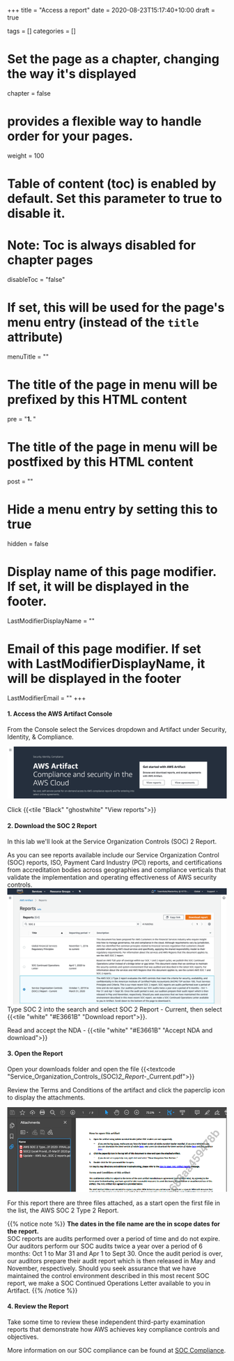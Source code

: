 +++
title = "Access a report"
date = 2020-08-23T15:17:40+10:00
draft = true

tags = []
categories = []

# Set the page as a chapter, changing the way it's displayed
chapter = false

# provides a flexible way to handle order for your pages.
weight = 100
# Table of content (toc) is enabled by default. Set this parameter to true to disable it.
# Note: Toc is always disabled for chapter pages
disableToc = "false"
# If set, this will be used for the page's menu entry (instead of the `title` attribute)
menuTitle = ""
# The title of the page in menu will be prefixed by this HTML content
pre = "<b>1. </b>"
# The title of the page in menu will be postfixed by this HTML content
post = ""
# Hide a menu entry by setting this to true
hidden = false
# Display name of this page modifier. If set, it will be displayed in the footer.
LastModifierDisplayName = ""
# Email of this page modifier. If set with LastModifierDisplayName, it will be displayed in the footer
LastModifierEmail = ""
+++

#### 1. Access the AWS Artifact Console ####
From the Console select the Services dropdown and Artifact under Security, Identity, & Compliance.

![AWS Artifact](artifact.png?classes=shadow) 

Click {{<tile "Black" "ghostwhite" "View reports">}} 

#### 2. Download the SOC 2 Report ####
In this lab we'll look at the Service Organization Controls (SOC) 2 Report.  

As you can see reports available include our Service Organization Control (SOC) reports, ISO, Payment Card Industry (PCI) reports, and certifications from accreditation bodies across geographies and compliance verticals that validate the implementation and operating effectiveness of AWS security controls. 
![AWS Artifact](artifact-soc-report.png?classes=shadow)
Type SOC 2 into the search and select SOC 2 Report - Current, then select {{<tile "white" "#E3661B" "Download report">}}.  

Read and accept the NDA - {{<tile "white" "#E3661B" "Accept NDA and download">}}

#### 3. Open the Report ####
Open your downloads folder and open the file {{<textcode "Service_Organization_Controls_(SOC)_2_Report_-_Current.pdf">}}

Review the Terms and Conditions of the artifact and click the paperclip icon to display the attachments.  

![PDF Attachments](pdf-paperclip.png?classes=shadow)

For this report there are three files attached, as a start open the first file in the list, the AWS SOC 2 Type 2 Report.

{{% notice note %}}
**The dates in the file name are the in scope dates for the report.**  
SOC reports are audits performed over a period of time and do not expire. Our auditors perform our SOC audits twice a year over a period of 6 months: Oct 1 to Mar 31 and Apr 1 to Sept 30. Once the audit period is over, our auditors prepare their audit report which is then released in May and November, respectively. Should you seek assurance that we have maintained the control environment described in this most recent SOC report, we make a SOC Continued Operations Letter available to you in Artifact. 
{{% /notice %}}

#### 4. Review the Report ####
Take some time to review these independent third-party examination reports that demonstrate how AWS achieves key compliance controls and objectives.  

More information on our SOC compliance can be found at [SOC Compliance](https://aws.amazon.com/compliance/soc-faqs/).